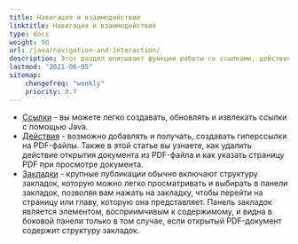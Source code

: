 ```yaml
---
title: Навигация и взаимодействие
linktitle: Навигация и взаимодействие
type: docs
weight: 90
url: /java/navigation-and-interaction/
description: Этот раздел описывает функции работы со ссылками, действиями и закладками.
lastmod: "2021-06-05"
sitemap:
    changefreq: "weekly"
    priority: 0.7
---
```


- [Ссылки](/pdf/java/links/) - вы можете легко создавать, обновлять и извлекать ссылки с помощью Java.
- [Действия](/pdf/java/actions/) - возможно добавлять и получать, создавать гиперссылки на PDF-файлы. Также в этой статье вы узнаете, как удалить действие открытия документа из PDF-файла и как указать страницу PDF при просмотре документа.
- [Закладки](/pdf/java/bookmarks/) - крупные публикации обычно включают структуру закладок, которую можно легко просматривать и выбирать в панели закладок, позволяя вам нажать на закладку, чтобы перейти на страницу или главу, которую она представляет. Панель закладок является элементом, восприимчивым к содержимому, и видна в боковой панели только в том случае, если открытый PDF-документ содержит структуру закладок.